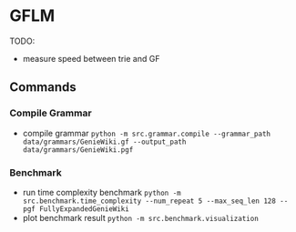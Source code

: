 # GFLM

TODO:
- measure speed between trie and GF



## Commands

### Compile Grammar

- compile grammar `python -m src.grammar.compile --grammar_path data/grammars/GenieWiki.gf --output_path data/grammars/GenieWiki.pgf`

### Benchmark

- run time complexity benchmark `python -m src.benchmark.time_complexity --num_repeat 5 --max_seq_len 128 --pgf FullyExpandedGenieWiki`
- plot benchmark result `python -m src.benchmark.visualization`

